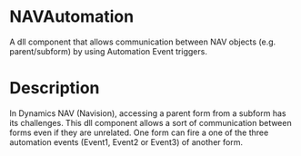 # NAVAutomation
A dll component that allows communication between NAV objects (e.g. parent/subform) by using Automation Event triggers. 

# Description
In Dynamics NAV (Navision), accessing a parent form from a subform has its challenges. This dll component allows a sort of communication between forms even if they are unrelated. One form can fire a one of the three automation events (Event1, Event2 or Event3) of another form. 


